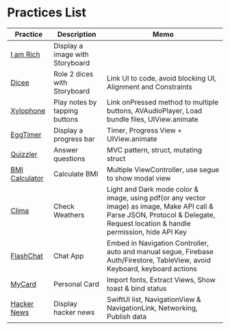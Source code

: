 # Practices List

| Practice                                                                                         | Description                     | Memo                                                                                                                                                                            |
| ------------------------------------------------------------------------------------------------ | ------------------------------- | ------------------------------------------------------------------------------------------------------------------------------------------------------------------------------- |
| [I am Rich](https://github.com/jinyongnan810/swift-ui-practices/tree/main/I%20am%20Rich)         | Display a image with Storyboard |                                                                                                                                                                                 |
| [Dicee](https://github.com/jinyongnan810/swift-ui-practices/tree/main/Dicee)                     | Role 2 dices with Storyboard    | Link UI to code, avoid blocking UI, Alignment and Constraints                                                                                                                   |
| [Xylophone](https://github.com/jinyongnan810/swift-ui-practices/tree/main/Xylophone)             | Play notes by tapping buttons   | Link onPressed method to multiple buttons, AVAudioPlayer, Load bundle files, UIView.animate                                                                                     |
| [EggTimer](https://github.com/jinyongnan810/swift-ui-practices/tree/main/EggTimer)               | Display a progress bar          | Timer, Progress View + UIView.animate                                                                                                                                           |
| [Quizzler](https://github.com/jinyongnan810/swift-ui-practices/tree/main/Quizzler)               | Answer questions                | MVC pattern, struct, mutating struct                                                                                                                                            |
| [BMI Calculator](https://github.com/jinyongnan810/swift-ui-practices/tree/main/BMI%20Calculator) | Calculate BMI                   | Multiple ViewController, use segue to show modal view                                                                                                                           |
| [Clima](https://github.com/jinyongnan810/swift-ui-practices/tree/main/Clima)                     | Check Weathers                  | Light and Dark mode color & image, using pdf(or any vector image) as image, Make API call & Parse JSON, Protocol & Delegate, Request location & handle permission, hide API Key |
| [FlashChat](https://github.com/jinyongnan810/swift-ui-practices/tree/main/FlashChat)             | Chat App                        | Embed in Navigation Controller, auto and manual segue, Firebase Auth/Firestore, TableView, avoid Keyboard, keyboard actions                                                     |
| [MyCard](https://github.com/jinyongnan810/swift-ui-practices/tree/main/MyCard)                   | Personal Card                   | Import fonts, Extract Views, Show toast & bind status                                                                                                                           |
| [Hacker News](https://github.com/jinyongnan810/swift-ui-practices/tree/main/HackerNews)          | Display hacker news             | SwiftUI list, NavigationView & NavigationLink, Networking, Publish data                                                                                                         |
